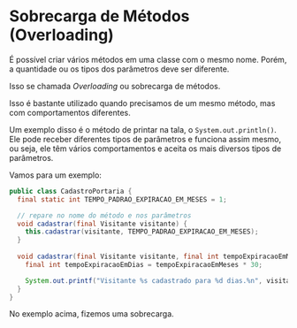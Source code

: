 # Sobrecarga de Métodos (Overloading)

É possível criar vários métodos em uma classe com o mesmo nome. Porém, a quantidade ou os tipos dos parâmetros deve ser diferente.

Isso se chamada _Overloading_ ou sobrecarga de métodos.

Isso é bastante utilizado quando precisamos de um mesmo método, mas com comportamentos diferentes.

Um exemplo disso é o método de printar na tala, o `System.out.println()`. Ele pode receber diferentes tipos de parâmetros
e funciona assim mesmo, ou seja, ele têm vários comportamentos e aceita os mais diversos tipos de parâmetros.

Vamos para um exemplo:

```java
public class CadastroPortaria {
  final static int TEMPO_PADRAO_EXPIRACAO_EM_MESES = 1;

  // repare no nome do método e nos parâmetros
  void cadastrar(final Visitante visitante) {
    this.cadastrar(visitante, TEMPO_PADRAO_EXPIRACAO_EM_MESES);
  }
  
  void cadastrar(final Visitante visitante, final int tempoExpiracaoEmMeses) {
    final int tempoExpiracaoEmDias = tempoExpiracaoEmMeses * 30;

    System.out.printf("Visitante %s cadastrado para %d dias.%n", visitante.nome, tempoExpiracaoEmDias);
  }
}
```

No exemplo acima, fizemos uma sobrecarga.